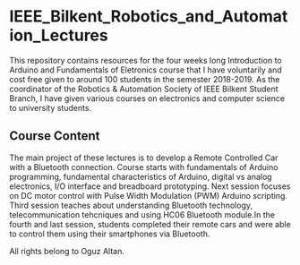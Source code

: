 # IEEE_Bilkent_Robotics_and_Automation_Lectures
This repository contains resources for the four weeks long Introduction to Arduino and Fundamentals of Eletronics course that I have voluntarily and cost free given to around 100 students in the semester 2018-2019. As the coordinator of the Robotics & Automation Society of IEEE Bilkent Student Branch, I have given various courses on electronics and computer science to university students. 
## Course Content
The main project of these lectures is to develop a Remote Controlled Car with a Bluetooth connection. Course starts with fundamentals of Arduino programming, fundamental characteristics of Arduino, digital vs analog electronics, I/O interface and breadboard prototyping. Next session focuses on DC motor control with Pulse Width Modulation (PWM) Arduino scripting. Third session teaches about understanding Bluetooth technology, telecommunication tehcniques and using HC06 Bluetooth module.In the fourth and last session, students completed their remote cars and were able to control them using their smartphones via Bluetooth. 

All rights belong to Oguz Altan. 
